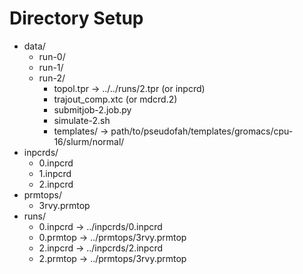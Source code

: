 Directory Setup
===============

 - data/
    - run-0/
    - run-1/
    - run-2/
        - topol.tpr -> ../../runs/2.tpr
          (or inpcrd)
        - trajout_comp.xtc
          (or mdcrd.2)
        - submitjob-2.job.py
        - simulate-2.sh
        - templates/ -> path/to/pseudofah/templates/gromacs/cpu-16/slurm/normal/
 - inpcrds/
    - 0.inpcrd
    - 1.inpcrd
    - 2.inpcrd
 - prmtops/
    - 3rvy.prmtop
 - runs/
    - 0.inpcrd -> ../inpcrds/0.inpcrd
    - 0.prmtop -> ../prmtops/3rvy.prmtop
    - 2.inpcrd -> ../inpcrds/2.inpcrd
    - 2.prmtop -> ../prmtops/3rvy.prmtop
    
